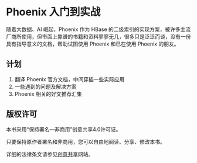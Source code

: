 # Phoenix 入门到实战

随着大数据、AI 崛起，Phoenix 作为 HBase 的二级索引的实现方案，被许多主流厂商所使用，但市面上靠谱的书籍和资料寥寥无几，很多只是泛泛而谈，没有一份具有指导意义的文档，帮助试图使用 Phoenix 和已在使用 Phoenix 的朋友。

## 计划

1. 翻译 Phoenix 官方文档，中间穿插一些实际应用
2. 一些遇到的问题及解决方案
3. Phoenix 相关的好文推荐汇集

## 版权许可

本书采用“保持署名—非商用”创意共享4.0许可证。

只要保持原作者署名和非商用，您可以自由地阅读、分享、修改本书。

详细的法律条文请参见[创意共享](http://creativecommons.org/licenses/by-nc/4.0/)网站。
